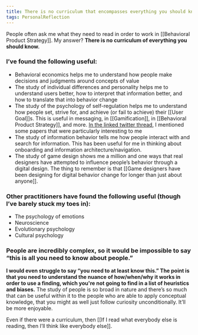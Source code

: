 ```yaml
---
title: There is no curriculum that encompasses everything you should know
tags: PersonalReflection
---
```

People often ask me what they need to read in order to work in [[Behavioral Product Strategy]]. My answer? **There is no curriculum of everything you should know.**

### I’ve found the following useful:
* Behavioral economics helps me to understand how people make decisions and judgments around concepts of value
* The study of individual differences and personality helps me to understand users better, how to interpret that information better, and how to translate that into behavior change
* The study of the psychology of self-regulation helps me to understand how people set, strive for, and achieve (or fail to achieve) their [[User Goal]]s.  This is useful in messaging, in [[Gamification]], in [[Behavioral Product Strategy]], and more. [In the linked twitter thread](https://twitter.com/RobertHaisfield/status/1282839144289275904), I mentioned some papers that were particularly interesting to me
* The study of information behavior tells me how people interact with and search for information. This has been useful for me in thinking about onboarding and information architecture/navigation.
* The study of game design shows me a million and one ways that real designers have attempted to influence people’s behavior through a digital design. The thing to remember is that [[Game designers have been designing for digital behavior change for longer than just about anyone]].

### Other practitioners have found the following useful (though I’ve barely stuck my toes in):
* The psychology of emotions
* Neuroscience
* Evolutionary psychology
* Cultural psychology

### People are incredibly complex, so it would be impossible to say “this is all you need to know about people.” 
**I would even struggle to say “you need to at least know this.” The point is that you need to understand the nuance of how/when/why it works in order to use a finding, which you're not going to find in a list of heuristics and biases.** The study of people is so broad in nature and there’s so much that can be useful within it to the people who are able to apply conceptual knowledge, that you might as well just follow curiosity unconditionally. It’ll be more enjoyable.

Even if there were a curriculum, then [[If I read what everybody else is reading, then I’ll think like everybody else]].